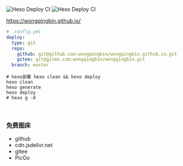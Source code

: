 ![Hexo Deploy CI](https://github.com/wongqingbin/blog/workflows/Hexo%20Deploy%20CI/badge.svg?branch=master&event=push)
![Hexo Deploy CI](https://github.com/wongqingbin/blog/workflows/Hexo%20Deploy%20CI/badge.svg?branch=master&event=repository_dispatch)

https://wongqingbin.github.io/

```YAML
# _conflg.yml
deploy:
  type: git
  repo:
    github: git@github.com:wongqingbin/wongqingbin.github.io.git
    gitee: git@gitee.com:wongqingbin/wongqingbin.git
  branch: master
```

```shell
# hexo部署 hexo clean && hexo deploy
hexo clean
hexo generate
hexo deploy
# hexo g -d
```
<br>

### 免费图床
 - github
 - cdn.jsdelivr.net
 - gitee
 - PicGo
